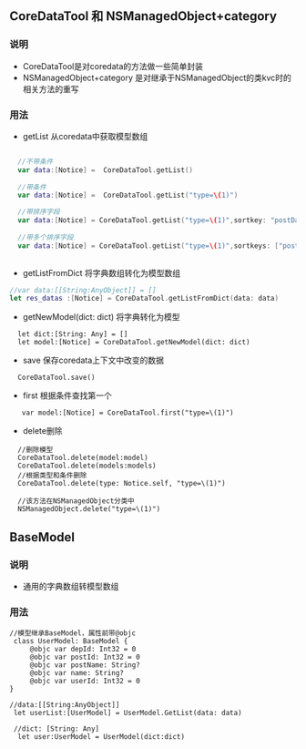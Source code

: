 ## CoreDataTool 和 NSManagedObject+category

### 说明
 - CoreDataTool是对coredata的方法做一些简单封装
 - NSManagedObject+category 是对继承于NSManagedObject的类kvc时的相关方法的重写
 
### 用法

 - getList 从coredata中获取模型数组
 
```swift

  //不带条件
  var data:[Notice] =  CoreDataTool.getList()
  
  //带条件
  var data:[Notice] =  CoreDataTool.getList("type=\(1)")

  //带排序字段
  var data:[Notice] = CoreDataTool.getList("type=\(1)",sortkey: "postDate", ascending: false)
  
  //带多个排序字段
  var data:[Notice] = CoreDataTool.getList("type=\(1)",sortkeys: ["postDate",["id"]], ascending: [false,true])
  
```

  - getListFromDict 将字典数组转化为模型数组
 
 ```swift
 //var data:[[String:AnyObject]] = []
 let res_datas :[Notice] = CoreDataTool.getListFromDict(data: data)
 ```
 
 - getNewModel(dict: dict) 将字典转化为模型 
```
  let dict:[String: Any] = []
  let model:[Notice] = CoreDataTool.getNewModel(dict: dict)
```

- save 保存coredata上下文中改变的数据
```
  CoreDataTool.save()
```

- first 根据条件查找第一个
```
   var model:[Notice] = CoreDataTool.first("type=\(1)")
```

- delete删除

```
  //删除模型
  CoreDataTool.delete(model:model)
  CoreDataTool.delete(models:models)
  //根据类型和条件删除
  CoreDataTool.delete(type: Notice.self, "type=\(1)")
  
  //该方法在NSManagedObject分类中
  NSManagedObject.delete("type=\(1)")
```


## BaseModel

### 说明
 - 通用的字典数组转模型数组
 
### 用法

```
//模型继承BaseModel，属性前带@objc
 class UserModel: BaseModel {
     @objc var depId: Int32 = 0
     @objc var postId: Int32 = 0
     @objc var postName: String?
     @objc var name: String?
     @objc var userId: Int32 = 0
}

//data:[[String:AnyObject]]
 let userList:[UserModel] = UserModel.GetList(data: data)
 
 //dict: [String: Any]
  let user:UserModel = UserModel(dict:dict)
```
